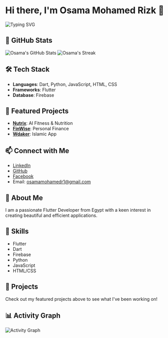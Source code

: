# Hi there, I'm Osama Mohamed Rizk 👋

![Typing SVG](https://readme-typing-svg.herokuapp.com/?lines=Flutter+Developer;from+Egypt&center=true&size=30)

## 🚀 GitHub Stats
![Osama's GitHub Stats](https://github-readme-stats.vercel.app/api?username=osamamohamedr1&show_icons=true&hide_title=true&count_private=true&theme=gradient)
![Osama's Streak](https://github-readme-streak-stats.herokuapp.com/?user=osamamohamedr1&theme=dark)

## 🛠 Tech Stack
- **Languages**: Dart, Python, JavaScript, HTML, CSS
- **Frameworks**: Flutter
- **Database**: Firebase

## 🌟 Featured Projects
- **[Nutrix](https://github.com/osamamohamedr1/Nutrix)**: AI Fitness & Nutrition
- **[FinWise](https://github.com/osamamohamedr1/FinWise)**: Personal Finance
- **[Wdaker](https://github.com/osamamohamedr1/Wdaker)**: Islamic App

## 📫 Connect with Me
- [LinkedIn](https://www.linkedin.com/in/osamamohamedr1/)
- [GitHub](https://github.com/osamamohamedr1)
- [Facebook](https://www.facebook.com/osamamohamedr1)
- Email: [osamamohamedr1@gmail.com](mailto:osamamohamedr1@gmail.com)

## 👤 About Me
I am a passionate Flutter Developer from Egypt with a keen interest in creating beautiful and efficient applications.

## 💼 Skills
- Flutter
- Dart
- Firebase
- Python
- JavaScript
- HTML/CSS

## 📝 Projects
Check out my featured projects above to see what I've been working on!

## 📊 Activity Graph
![Activity Graph](https://activity-graph.herokuapp.com/graph?username=osamamohamedr1&theme=react)
